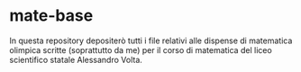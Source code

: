 # mate-base

In questa repository depositerò tutti i file relativi alle dispense di matematica olimpica scritte (soprattutto da me) per il corso di matematica del liceo scientifico statale Alessandro Volta.
